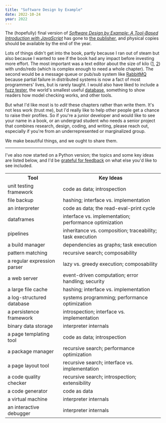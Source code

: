 ```yaml
---
title: "Software Design by Example"
date: 2022-10-24
year: 2022
---
```


The (hopefully) final version of
[*Software Design by Example: A Tool-Based Introduction with JavaScript*][sdxjs-online]
has gone to [the publisher][sdxjs-book],
and physical copies should be available by the end of the year.

Lots of things didn't get into the book,
partly because I ran out of steam but also because I wanted to see if the book had any impact before investing more effort.
The most important was a text editor about the size of kilo
([1](http://antirez.com/news/108), [2](https://viewsourcecode.org/snaptoken/kilo/))
with undo/redo (which is complex enough to need a whole chapter).
The second would be a message queue or pub/sub system like [RabbitMQ](https://www.rabbitmq.com/)
because partial failure in distributed systems is now a fact of most programmers' lives, but is rarely taught.
I would also have liked to include a [fuzz tester](https://www.fuzzingbook.org/),
the world's smallest useful [database](https://cstack.github.io/db_tutorial/),
something to show readers how model checking works,
and other tools.

But what I'd like most is to *edit* these chapters rather than write them.
It's not less work (trust me),
but I'd really like to help other people get a chance to raise their profiles.
So if you're a junior developer and would like to see your name in a book,
or an undergrad student who needs a senior project that combines research, design, coding, and writing,
please reach out,
especially if you're from an underrepresented or marginalized group.

We make beautiful things,
and we ought to share them.

---

I've also now started on a Python version;
the topics and some key ideas are listed below,
and I'd be [grateful for feedback](mailto:{{site.author.email}}) on what else you'd like to see included.

<table>
  <tr>
    <th>Tool</th>
    <th>Key Ideas</th>
  </tr>
  <tr>
    <td>unit testing framework</td>
    <td>code as data; introspection</td>
  </tr>
  <tr>
    <td>file backup</td>
    <td>hashing; interface vs. implementation</td>
  </tr>
  <tr>
    <td>an interpreter</td>
    <td>code as data; the read-eval-print cycle</td>
  </tr>
  <tr>
    <td>dataframes</td>
    <td>interface vs. implementation; performance optimization</td>
  </tr>
  <tr>
    <td>pipelines</td>
    <td>inheritance vs. composition; traceability; task execution</td>
  </tr>
  <tr>
    <td>a build manager</td>
    <td>dependencies as graphs; task execution</td>
  </tr>
  <tr>
    <td>pattern matching</td>
    <td>recursive search; composability</td>
  </tr>
  <tr>
    <td>a regular expression parser</td>
    <td>lazy vs. greedy execution; composability</td>
  </tr>
  <tr>
    <td>a web server</td>
    <td>event-driven computation; error handling; security</td>
  </tr>
  <tr>
    <td>a large file cache</td>
    <td>hashing; interface vs. implementation</td>
  </tr>
  <tr>
    <td>a log-structured database</td>
    <td>systems programming; performance optimization</td>
  </tr>
  <tr>
    <td>a persistence framework</td>
    <td>introspection; interface vs. implementation</td>
  </tr>
  <tr>
    <td>binary data storage</td>
    <td>interpreter internals</td>
  </tr>
  <tr>
    <td>a page templating tool</td>
    <td>code as data; introspection</td>
  </tr>
  <tr>
    <td>a package manager</td>
    <td>recursive search; performance optimization</td>
  </tr>
  <tr>
    <td>a page layout tool</td>
    <td>recursive search; interface vs. implementation</td>
  </tr>
  <tr>
    <td>a code quality checker</td>
    <td>recursive search; introspection; extensibility</td>
  </tr>
  <tr>
    <td>a code generator</td>
    <td>code as data</td>
  </tr>
  <tr>
    <td>a virtual machine</td>
    <td>interpreter internals</td>
  </tr>
  <tr>
    <td>an interactive debugger</td>
    <td>interpreter internals</td>
  </tr>
</table>

[sdxjs-book]: https://www.routledge.com/Software-Design-by-Example-A-Tool-Based-Introduction-with-JavaScript/Wilson/p/book/9781032330235
[sdxjs-online]: https://third-bit.com/sdxjs/

